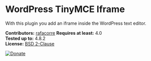 # WordPress TinyMCE Iframe

With this plugin you add an iframe inside the WordPress text editor.

**Contributors:** [rafacorre](https://profiles.wordpress.org/rafacorre) 
**Requires at least:** 4.0  
**Tested up to:** 4.8.2  
**License:** [BSD 2-Clause](http://www.opensource.org/licenses/bsd-license.php)  

[![Donate](https://img.shields.io/badge/Donate-PayPal-green.svg)](https://www.paypal.com/cgi-bin/webscr?cmd=_s-xclick&hosted_button_id=DD7F82VCJQQQ8)
